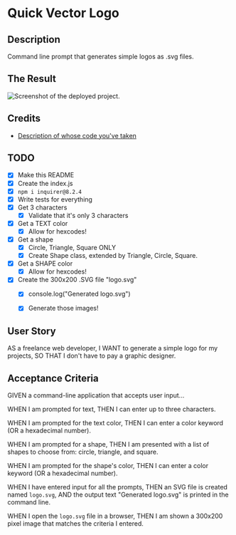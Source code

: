 # Quick Vector Logo

## Description
Command line prompt that generates simple logos as .svg files.

## The Result
![Screenshot of the deployed project.](SCREENSHOT_OF_PROJECT_IN_ASSETS)

## Credits
- [Description of whose code you've taken](URL_TO_THEIR_WEBSITE_AND_OR_CODE)

## TODO
- [x] Make this README
- [x] Create the index.js
- [x] `npm i inquirer@8.2.4`
- [x] Write tests for everything 
- [x] Get 3 characters
    - [x] Validate that it's only 3 characters
- [x] Get a TEXT color
    - [x] Allow for hexcodes!
- [x] Get a shape
    - [x] Circle, Triangle, Square ONLY
    - [x] Create Shape class, extended by Triangle, Circle, Square.
- [x] Get a SHAPE color
    - [x] Allow for hexcodes!
- [x] Create the 300x200 .SVG file "logo.svg"
    - [x] console.log("Generated logo.svg")
    - [x] Generate those images!


## User Story
AS a freelance web developer,
I WANT to generate a simple logo for my projects,
SO THAT I don't have to pay a graphic designer.

## Acceptance Criteria
GIVEN a command-line application that accepts user input...

WHEN I am prompted for text,
THEN I can enter up to three characters.

WHEN I am prompted for the text color,
THEN I can enter a color keyword (OR a hexadecimal number).

WHEN I am prompted for a shape,
THEN I am presented with a list of shapes to choose from: circle, triangle, and square.

WHEN I am prompted for the shape's color,
THEN I can enter a color keyword (OR a hexadecimal number).

WHEN I have entered input for all the prompts,
THEN an SVG file is created named `logo.svg`,
AND the output text "Generated logo.svg" is printed in the command line.

WHEN I open the `logo.svg` file in a browser,
THEN I am shown a 300x200 pixel image that matches the criteria I entered.